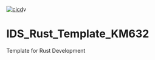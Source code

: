 [![cicd](https://github.com/nogibjj/IDS_Rust_Template_KM632/actions/workflows/rust.yml/badge.svg)](https://github.com/nogibjj/IDS_Rust_Template_KM632/actions/workflows/rust.yml)v

# IDS_Rust_Template_KM632
Template for Rust Development
